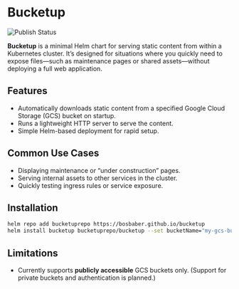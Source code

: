 # Bucketup

![Publish Status](https://github.com/bosbaber/bucketup/actions/workflows/build.yaml/badge.svg)

**Bucketup** is a minimal Helm chart for serving static content from within a Kubernetes cluster.
It’s designed for situations where you quickly need to expose files—such as maintenance pages or shared assets—without deploying a full web application.

## Features

* Automatically downloads static content from a specified Google Cloud Storage (GCS) bucket on startup.
* Runs a lightweight HTTP server to serve the content.
* Simple Helm-based deployment for rapid setup.

## Common Use Cases

* Displaying maintenance or “under construction” pages.
* Serving internal assets to other services in the cluster.
* Quickly testing ingress rules or service exposure.

## Installation

```bash
helm repo add bucketuprepo https://bosbaber.github.io/bucketup
helm install bucketup bucketuprepo/bucketup --set bucketName="my-gcs-bucket-name"
```

## Limitations

* Currently supports **publicly accessible** GCS buckets only.
  (Support for private buckets and authentication is planned.)
